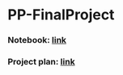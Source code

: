 # PP-FinalProject
### Notebook: [link](https://colab.research.google.com/drive/1lDzOAH0jQymD3BfT-YjCQHOfHB_SXNPf)
### Project plan: [link](https://docs.google.com/spreadsheets/d/16yhjpGH8Gto7LdoZHm8Ex_ZYjCuh0tPKSNCnlHVUvXo/)
